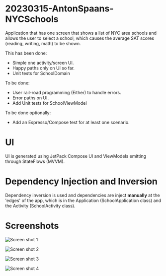 # 20230315-AntonSpaans-NYCSchools

Application that has one screen that shows a list of NYC area schools and allows the user to select a school, 
which causes the average SAT scores (reading, writing, math) to be shown.

This has been done:
- Simple one activity/screen UI.
- Happy paths only on UI so far.
- Unit tests for SchoolDomain

To be done:
- User rail-road programming (Either) to handle errors.
- Error paths on UI.
- Add Unit tests for SchoolViewModel
 
To be done optionally:
- Add an Espresso/Compose test for at least one scenario.

# UI

UI is generated using JetPack Compose UI and ViewModels emitting through StateFlows (MVVM).

# Dependency Injection and Inversion

Dependency inversion is used and dependencies are inject **manually** at the 'edges' of the app, 
which is in the Application (SchoolApplication class) and the Activity (SchoolActivity class).

# Screenshots

![Screen shot 1](./SS1.png)

![Screen shot 2](./SS2.png)

![Screen shot 3](./SS3.png)

![Screen shot 4](./SS4.png)
